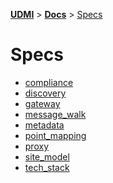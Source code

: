 [**UDMI**](../../) \> [**Docs**](../)
\> [Specs](./)

# Specs
- [compliance](compliance.md)
- [discovery](discovery.md)
- [gateway](gateway.md)
- [message_walk](message_walk.md)
- [metadata](metadata.md)
- [point_mapping](point_mapping.md)
- [proxy](proxy.md)
- [site_model](site_model.md)
- [tech_stack](tech_stack.md)